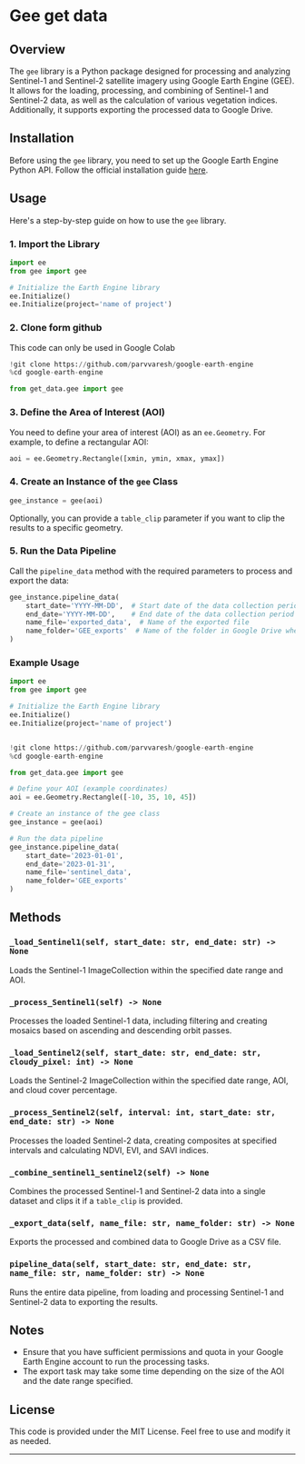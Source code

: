 # Gee get data

## Overview

The `gee` library is a Python package designed for processing and analyzing Sentinel-1 and Sentinel-2 satellite imagery using Google Earth Engine (GEE). It allows for the loading, processing, and combining of Sentinel-1 and Sentinel-2 data, as well as the calculation of various vegetation indices. Additionally, it supports exporting the processed data to Google Drive.

## Installation

Before using the `gee` library, you need to set up the Google Earth Engine Python API. Follow the official installation guide [here](https://developers.google.com/earth-engine/guides/python_install).

## Usage

Here's a step-by-step guide on how to use the `gee` library.

### 1. Import the Library

```python
import ee
from gee import gee

# Initialize the Earth Engine library
ee.Initialize()
ee.Initialize(project='name of project')
```


### 2. Clone form github

This code can only be used in Google Colab

```python
!git clone https://github.com/parvvaresh/google-earth-engine
%cd google-earth-engine

from get_data.gee import gee
```
### 3. Define the Area of Interest (AOI)

You need to define your area of interest (AOI) as an `ee.Geometry`. For example, to define a rectangular AOI:

```python
aoi = ee.Geometry.Rectangle([xmin, ymin, xmax, ymax])
```

### 4. Create an Instance of the `gee` Class

```python
gee_instance = gee(aoi)
```

Optionally, you can provide a `table_clip` parameter if you want to clip the results to a specific geometry.

### 5. Run the Data Pipeline

Call the `pipeline_data` method with the required parameters to process and export the data:

```python
gee_instance.pipeline_data(
    start_date='YYYY-MM-DD',  # Start date of the data collection period
    end_date='YYYY-MM-DD',    # End date of the data collection period
    name_file='exported_data',  # Name of the exported file
    name_folder='GEE_exports'  # Name of the folder in Google Drive where the file will be saved
)
```

### Example Usage

```python
import ee
from gee import gee

# Initialize the Earth Engine library
ee.Initialize()
ee.Initialize(project='name of project')


!git clone https://github.com/parvvaresh/google-earth-engine
%cd google-earth-engine

from get_data.gee import gee

# Define your AOI (example coordinates)
aoi = ee.Geometry.Rectangle([-10, 35, 10, 45])

# Create an instance of the gee class
gee_instance = gee(aoi)

# Run the data pipeline
gee_instance.pipeline_data(
    start_date='2023-01-01',
    end_date='2023-01-31',
    name_file='sentinel_data',
    name_folder='GEE_exports'
)
```

## Methods

### `_load_Sentinel1(self, start_date: str, end_date: str) -> None`

Loads the Sentinel-1 ImageCollection within the specified date range and AOI.

### `_process_Sentinel1(self) -> None`

Processes the loaded Sentinel-1 data, including filtering and creating mosaics based on ascending and descending orbit passes.

### `_load_Sentinel2(self, start_date: str, end_date: str, cloudy_pixel: int) -> None`

Loads the Sentinel-2 ImageCollection within the specified date range, AOI, and cloud cover percentage.

### `_process_Sentinel2(self, interval: int, start_date: str, end_date: str) -> None`

Processes the loaded Sentinel-2 data, creating composites at specified intervals and calculating NDVI, EVI, and SAVI indices.

### `_combine_sentinel1_sentinel2(self) -> None`

Combines the processed Sentinel-1 and Sentinel-2 data into a single dataset and clips it if a `table_clip` is provided.

### `_export_data(self, name_file: str, name_folder: str) -> None`

Exports the processed and combined data to Google Drive as a CSV file.

### `pipeline_data(self, start_date: str, end_date: str, name_file: str, name_folder: str) -> None`

Runs the entire data pipeline, from loading and processing Sentinel-1 and Sentinel-2 data to exporting the results.

## Notes

- Ensure that you have sufficient permissions and quota in your Google Earth Engine account to run the processing tasks.
- The export task may take some time depending on the size of the AOI and the date range specified.

## License

This code is provided under the MIT License. Feel free to use and modify it as needed.

---
